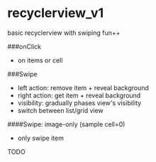 # recyclerview_v1
basic recyclerview with swiping fun++

###onClick
- on items or cell

###Swipe
- left action: remove item + reveal background
- right action: get item + reveal background
- visibility: gradually phases view's visibility
- switch between list/grid view

####Swipe: image-only (sample cell=0)
- only swipe item

TODO
